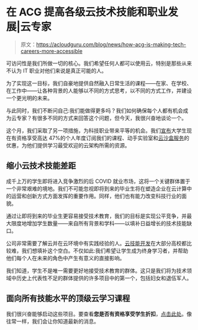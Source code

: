 # 在 ACG 提高各级云技术技能和职业发展|云专家

> 原文：<https://acloudguru.com/blog/news/how-acg-is-making-tech-careers-more-accessible>

可访问性是我们所做一切的核心。我们希望任何人都可以使用云，特别是那些从来不认为 IT 职业对他们来说是真正可能的人。

为了实现这一目标，我们自豪地提供自然融入日常生活的课程——在家、在学校、在工作中——让各种背景的人能够以不同的方式思考，以不同的方式工作，并建设一个更光明的未来。

与此同时，我们不断问自己:我们能做得更多吗？我们如何确保每个人都有机会成为云专家？有很多不同的方式来回答这个问题，但今天，我很兴奋地谈论一个。

这个月，我们采取了另一项措施，为科技职业带来平等的机会。我们[宣布](https://acloudguru.com/blog/news/a-cloud-guru-opens-doors-to-cloud-careers-for-upcoming-college-university-grads)大学生现在有资格享受高达 47%的个人年度订阅我们的课程、动手实验室和[云沙盒服务](https://acloudguru.com/platform/cloud-sandbox-playgrounds)的优惠，为他们提供学习最受欢迎的云架构所需的资源。

## 缩小云技术技能差距

成千上万的学生即将进入竞争激烈的后 COVID 就业市场，这将一个关键群体置于一个非常艰难的境地。我们不可能忽视即将到来的毕业生将在塑造企业在云计算中的运营和创新方式方面发挥的重要作用。同样，他们也有能力改变科技行业的面貌。

通过让即将到来的毕业生更容易接受技术教育，我们的目标是实现公平竞争，并最大限度地增加学生数量——来自所有背景和学科——以填补日益增长的技术技能缺口。

公司非常需要了解云并在云环境中有实践经验的人。[云技能开发](https://acloudguru.com/solutions/individuals)在大部分高校都比较难，我们想填补这个空白。不仅如此:我们希望让学生成为终身学习者，并帮助他们每个人在未来的角色中产生有意义的直接影响。

我们知道，学生不是唯一需要更好地接受技术教育的群体。这只是我们将为技术领域中历史上代表性不足的群体提供的许多项目中的第一个，包括妇女和退伍军人。

## 面向所有技能水平的顶级云学习课程

我们很兴奋能够启动这些项目。要查看**您是否有资格享受学生折扣**，[点击此处](https://get.acloudguru.com/students)。像往常一样，我们会让你知道最新的消息。